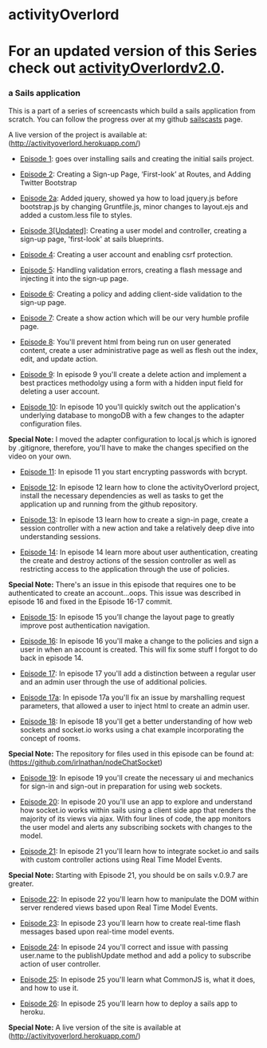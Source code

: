 # activityOverlord

# For an updated version of this Series check out [activityOverlordv2.0](https://github.com/irlnathan/activityoverlord20).

### a Sails application
This is a part of a series of screencasts which build a sails application from scratch.  You can follow the progress over at my github [sailscasts](http://irlnathan.github.io/sailscasts/) page.

A live version of the project is available at: (http://activityoverlord.herokuapp.com/)

- [Episode 1](http://irlnathan.github.io/sailscasts/blog/2013/08/20/building-a-sails-application-ep1-installing-sails-and-create-initial-project/ "Episode 1"): goes over installing sails and creating the initial sails project. 

- [Episode 2](http://irlnathan.github.io/sailscasts/blog/2013/08/21/building-a-sails-application-ep2-creating-a-sign-up-page/ "Episode 2"): Creating a Sign-up Page, ‘First-look’ at Routes, and Adding Twitter Bootstrap
 
- [Episode 2a](http://irlnathan.github.io/sailscasts/blog/2013/08/22/building-a-sails-application-ep2a-a-quick-supplement-to-some-stuff-i-forgot-to-mention-in-episode-2/): Added jquery, showed ya how to load jquery.js before bootstrap.js by changing Gruntfile.js, minor changes to layout.ejs and added a custom.less file to styles.

- [Episode 3[Updated]](http://irlnathan.github.io/sailscasts/blog/2013/08/25/building-a-sails-application-ep3-update-creating-a-user-model-and-controller/): Creating a user model and controller, creating a sign-up page, 'first-look' at sails blueprints.

- [Episode 4](http://localhost:4000/sailscasts/blog/2013/08/26/building-a-sails-application-ep4-creating-a-user-account/): Creating a user account and enabling csrf protection.

- [Episode 5](http://localhost:4000/sailscasts/blog/2013/08/27/building-a-sails-application-ep4-handling-validation-errors-with-a-flash-message/): Handling validation errors, creating a flash message and injecting it into the sign-up page.

- [Episode 6](http://localhost:4000/sailscasts/blog/2013/08/28/building-a-sails-application-ep5-creating-a-policy-and-adding-client-side-validation/): Creating a policy and adding client-side validation to the sign-up page.

- [Episode 7](http://irlnathan.github.io/sailscasts/blog/2013/08/28/building-a-sails-application-ep7-adding-a-show-action-a-dot-k-a-a-profile-page/): Create a show action which will be our very humble profile page.

- [Episode 8](http://irlnathan.github.io/sailscasts/blog/2013/08/28/building-a-sails-application-ep8-building-a-user-list/): You'll prevent html from being run on user generated content, create a user administrative page as well as flesh out the index, edit, and update action.

- [Episode 9](http://irlnathan.github.io/sailscasts/blog/2013/08/29/building-a-sails-application-ep9-deleting-a-user-account/): In episode 9 you'll create a delete action and implement a best practices methodolgy using a form with a hidden input field for deleting a user account.


- [Episode 10](http://irlnathan.github.io/sailscasts/blog/2013/08/30/building-a-sails-application-ep10-changing-databases-to-mongodb-with-sails-adapters/): In episode 10 you'll quickly switch out the application's underlying database to mongoDB with a few changes to the adapter configuration files.

**Special Note:** I moved the adapter configuration to local.js which is ignored by .gitignore, therefore, you'll have to make the changes specified on the video on your own.

- [Episode 11](http://irlnathan.github.io/sailscasts/blog/2013/08/30/building-a-sails-application-ep11-encrypting-passwords-with-bcrypt/): In episode 11 you start encrypting passwords with bcrypt.

- [Episode 12](http://irlnathan.github.io/sailscasts/blog/2013/08/31/building-a-sails-application-ep12-starting-a-project-in-the-middle-using-git-clone/): In episode 12 learn how to clone the activityOverlord project, install the necessary dependencies as well as tasks to get the application up and running from the github repository.

- [Episode 13](http://irlnathan.github.io/sailscasts/blog/2013/09/01/building-a-sails-application-ep13-sign-in-page/): In episode 13 learn how to create a sign-in page, create a session controller with a new action and take a relatively deep dive into understanding sessions.

- [Episode 14](http://irlnathan.github.io/sailscasts/blog/2013/09/02/building-a-sails-application-ep14-user-authentication-and-restricting-access-through-policies/): In episode 14 learn more about user authentication, creating the create and destroy actions of the session controller as well as restricting access to the application through the use of policies.

**Special Note:** There's an issue in this episode that requires one to be authenticated to create an account...oops. This issue was described in episode 16 and fixed in the Episode 16-17 commit. 

- [Episode 15](http://irlnathan.github.io/sailscasts/blog/2013/09/02/building-a-sails-application-ep15-improving-user-authenticated-navigation/): In episode 15 you’ll change the layout page to greatly improve post authentication navigation.

- [Episode 16](http://irlnathan.github.io/sailscasts/blog/2013/09/04/building-a-sails-application-ep16-fixing-and-issue-with-policies-from-episode-14/): In episode 16 you'll make a change to the policies and sign a user in when an account is created.  This will fix some stuff I forgot to do back in episode 14.

- [Episode 17](http://irlnathan.github.io/sailscasts/blog/2013/09/05/building-a-sails-application-ep17-creating-a-distinction-between-admin-and-regular-users/): In episode 17 you'll add a distinction between a regular user and an admin user through the use of additional policies.

- [Episode 17a](http://irlnathan.github.io/sailscasts/blog/2013/09/24/building-a-sails-application-ep17a-marshalling-request-parameters/): In episode 17a you'll fix an issue by marshalling request parameters, that allowed a user to inject html to create an admin user.

- [Episode 18](http://irlnathan.github.io/sailscasts/blog/2013/09/06/building-a-sails-application-ep18-understanding-web-sockets-and-socket-io-including-room-creation-and-management/): In episode 18 you'll get a better understanding of how web sockets and socket.io works using a chat example incorporating the concept of rooms.

**Special Note:** The repository for files used in this episode can be found at: (https://github.com/irlnathan/nodeChatSocket)

- [Episode 19](http://irlnathan.github.io/sailscasts/blog/2013/09/10/building-a-sails-application-ep19-create-the-necessary-ui-and-mechanics-for-sign-in-and-sign-out-in-preparation-for-using-web-sockets/): In episode 19 you'll create the necessary ui and mechanics for sign-in and sign-out in preparation for using web sockets.

- [Episode 20](http://irlnathan.github.io/sailscasts/blog/2013/09/15/episode-20-adding-real-time-events-to-models-in-4-lines-of-code/): In episode 20 you'll use an app to explore and understand how socket.io works within sails using a client side app that renders the majority of its views via ajax.  With four lines of code, the app monitors the user model and alerts any subscribing sockets with changes to the model.

- [Episode 21](http://irlnathan.github.io/sailscasts/blog/2013/10/10/building-a-sails-application-ep21-integrating-socket-dot-io-and-sails-with-custom-controller-actions-using-real-time-model-events/): In episode 21 you'll learn how to integrate socket.io and sails with custom controller actions using Real Time Model Events.

**Special Note:** Starting with Episode 21, you should be on sails v.0.9.7 are greater.

- [Episode 22](http://irlnathan.github.io/sailscasts/blog/2013/10/10/building-a-sails-application-ep22-manipulating-the-dom-based-upon-changes-via-real-time-model-events/): In episode 22 you'll learn how to manipulate the DOM within server rendered views based upon Real Time Model Events.

- [Episode 23](http://irlnathan.github.io/sailscasts/blog/2013/10/16/building-a-sails-application-ep23-adding-real-time-flash-messages-using-real-time-model-events/): In episode 23 you'll learn how to create real-time flash messages based upon real-time model events.

- [Episode 24](http://irlnathan.github.io/sailscasts/blog/2013/10/21/building-a-sails-application-ep24-correcting-a-publishupdate-event-and-adding-a-policy-to-the-user-controllers-subscribe-action/): In episode 24 you'll correct and issue with passing user.name to the publishUpdate method and add a policy to subscribe action of user controller.

- [Episode 25](http://irlnathan.github.io/sailscasts/blog/2013/10/25/building-a-sails-application-ep25-what-is-commonjs-in-relation-to-node-what-does-it-do-how-do-i-use-it/): In episode 25 you'll learn what CommonJS is, what it does, and how to use it.

- [Episode 26](http://irlnathan.github.io/sailscasts/blog/2013/11/05/building-a-sails-application-ep26-deploying-a-sails-app-to-heroku/): In episode 25 you'll learn how to deploy a sails app to heroku.

**Special Note:** A live version of the site is available at (http://activityoverlord.herokuapp.com/)
